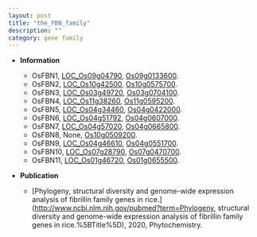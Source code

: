 ```yaml
---
layout: post
title: "the_FBN_family"
description: ""
category: gene family
---
```


* **Information**  
    + OsFBN1, [LOC_Os09g04790](http://rice.uga.edu/cgi-bin/ORF_infopage.cgi?orf=LOC_Os09g04790), [Os09g0133600](https://rapdb.dna.affrc.go.jp/locus/?name=Os09g0133600).
    + OsFBN2, [LOC_Os10g42500](http://rice.uga.edu/cgi-bin/ORF_infopage.cgi?orf=LOC_Os10g42500), [Os10g0575700](https://rapdb.dna.affrc.go.jp/locus/?name=Os10g0575700).
    + OsFBN3, [LOC_Os03g49720](http://rice.uga.edu/cgi-bin/ORF_infopage.cgi?orf=LOC_Os03g49720), [Os03g0704100](https://rapdb.dna.affrc.go.jp/locus/?name=Os03g0704100).
    + OsFBN4, [LOC_Os11g38260](http://rice.uga.edu/cgi-bin/ORF_infopage.cgi?orf=LOC_Os11g38260), [Os11g0595200](https://rapdb.dna.affrc.go.jp/locus/?name=Os11g0595200).
    + OsFBN5, [LOC_Os04g34460](http://rice.uga.edu/cgi-bin/ORF_infopage.cgi?orf=LOC_Os04g34460), [Os04g0422000](https://rapdb.dna.affrc.go.jp/locus/?name=Os04g0422000).
    + OsFBN6, [LOC_Os04g51792](http://rice.uga.edu/cgi-bin/ORF_infopage.cgi?orf=LOC_Os04g51792), [Os04g0607000](https://rapdb.dna.affrc.go.jp/locus/?name=Os04g0607000).
    + OsFBN7, [LOC_Os04g57020](http://rice.uga.edu/cgi-bin/ORF_infopage.cgi?orf=LOC_Os04g57020), [Os04g0665800](https://rapdb.dna.affrc.go.jp/locus/?name=Os04g0665800).
    + OsFBN8, None, [Os10g0509200](https://rapdb.dna.affrc.go.jp/locus/?name=Os10g0509200).
    + OsFBN9, [LOC_Os04g46610](http://rice.uga.edu/cgi-bin/ORF_infopage.cgi?orf=LOC_Os04g46610), [Os04g0551700](https://rapdb.dna.affrc.go.jp/locus/?name=Os04g0551700).
    + OsFBN10, [LOC_Os07g28790](http://rice.uga.edu/cgi-bin/ORF_infopage.cgi?orf=LOC_Os07g28790), [Os07g0470700](https://rapdb.dna.affrc.go.jp/locus/?name=Os07g0470700).
    + OsFBN11, [LOC_Os01g46720](http://rice.uga.edu/cgi-bin/ORF_infopage.cgi?orf=LOC_Os01g46720), [Os01g0655500](https://rapdb.dna.affrc.go.jp/locus/?name=Os01g0655500).

* **Publication**  
    + [Phylogeny, structural diversity and genome-wide expression analysis of fibrillin family genes in rice.](http://www.ncbi.nlm.nih.gov/pubmed?term=Phylogeny, structural diversity and genome-wide expression analysis of fibrillin family genes in rice.%5BTitle%5D), 2020, Phytochemistry.


